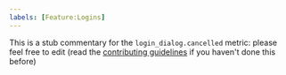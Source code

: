 ```yaml
---
labels: [Feature:Logins]
---
```


This is a stub commentary for the `login_dialog.cancelled` metric: please feel free to edit (read the
[contributing guidelines](https://github.com/mozilla/glean-annotations/blob/main/CONTRIBUTING.md)
if you haven't done this before)
